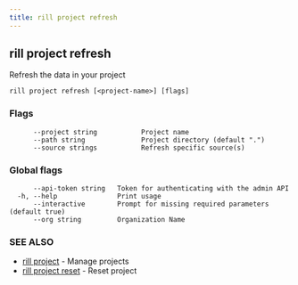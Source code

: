 ```yaml
---
title: rill project refresh
---
```

## rill project refresh

Refresh the data in your project

```
rill project refresh [<project-name>] [flags]
```

### Flags

```
      --project string           Project name
      --path string              Project directory (default ".")
      --source strings           Refresh specific source(s)
```

### Global flags

```
      --api-token string   Token for authenticating with the admin API
  -h, --help               Print usage
      --interactive        Prompt for missing required parameters (default true)
      --org string         Organization Name
```

### SEE ALSO

* [rill project](project.md)	 - Manage projects
* [rill project reset](reset.md) - Reset project